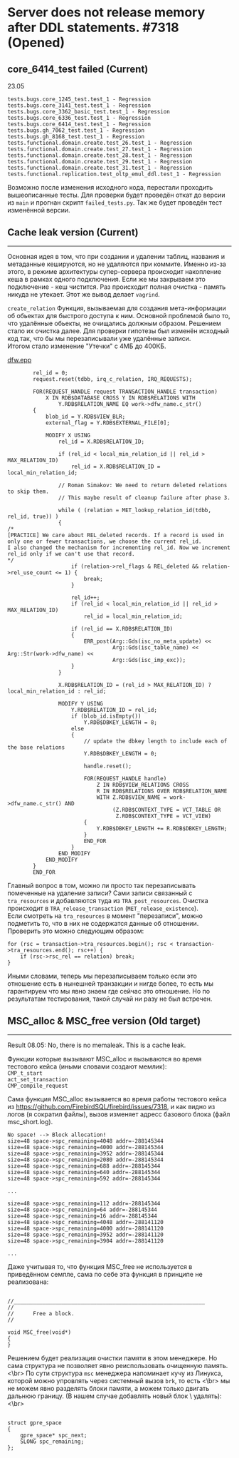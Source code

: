 # Server does not release memory after DDL statements. #7318 (Opened)

## core_6414_test failed (Current)
23.05
```
tests.bugs.core_1245_test.test_1 - Regression
tests.bugs.core_3141_test.test_1 - Regression
tests.bugs.core_3362_basic_test.test_1 - Regression
tests.bugs.core_6336_test.test_1 - Regression
tests.bugs.core_6414_test.test_1 - Regression
tests.bugs.gh_7062_test.test_1 - Regression
tests.bugs.gh_8168_test.test_1 - Regression
tests.functional.domain.create.test_26.test_1 - Regression
tests.functional.domain.create.test_27.test_1 - Regression
tests.functional.domain.create.test_28.test_1 - Regression
tests.functional.domain.create.test_29.test_1 - Regression
tests.functional.domain.create.test_31.test_1 - Regression
tests.functional.replication.test_oltp_emul_ddl.test_1 - Regression
```

Возможно после изменения исходного кода, перестали проходить вышеописанные тесты. Для проверки будет проведён откат
до версии из `main` и прогнан скрипт `failed_tests.py`. Так же будет проведён тест изменённой версии.


## Cache leak version (Current)
------------------------------

Основная идея в том, что при создании и удалении таблиц, названия и метаданные кешируются, но не удаляются при коммите. 
Именно из-за этого, в режиме архитектуры супер-сервера происходит накопление кеша в рамках одного подключения. Если же мы
закрываем это подключение - кеш чистится. Раз происходит полная очистка - память никуда не утекает. Этот же вывод делает
`vagrind`. </br>

`create_relation` Функция, вызываемая для создания мета-информации об обьектах для быстрого доступа к ним. Основной
проблемой было то, что удалённые обьекты, не очищались должным образом. Решением стало их очистка далее. Для проверки гипотезы
был изменён исходный код так, что бы мы перезаписывали уже удалённые записи. </br>
Итогом стало изменение "Утечки" с 4МБ до 400КБ.

[dfw.epp](https://github.com/j1sk1ss/firebird/blob/master/src/jrd/dfw.epp#L3635-L3763)
```
		rel_id = 0;
		request.reset(tdbb, irq_c_relation, IRQ_REQUESTS);

		FOR(REQUEST_HANDLE request TRANSACTION_HANDLE transaction)
			X IN RDB$DATABASE CROSS Y IN RDB$RELATIONS WITH
				Y.RDB$RELATION_NAME EQ work->dfw_name.c_str()
		{
			blob_id = Y.RDB$VIEW_BLR;
			external_flag = Y.RDB$EXTERNAL_FILE[0];

			MODIFY X USING
				rel_id = X.RDB$RELATION_ID;

				if (rel_id < local_min_relation_id || rel_id > MAX_RELATION_ID)
					rel_id = X.RDB$RELATION_ID = local_min_relation_id;

				// Roman Simakov: We need to return deleted relations to skip them.
				// This maybe result of cleanup failure after phase 3.

				while ( (relation = MET_lookup_relation_id(tdbb, rel_id, true)) )
				{
/*
[PRACTICE] We care about REL_deleted records. If a record is used in only one or fewer transactions, we choose the current rel_id.
I also changed the mechanism for incrementing rel_id. Now we increment rel_id only if we can't use that record.
*/
					if (relation->rel_flags & REL_deleted && relation->rel_use_count <= 1) {
						break;
					}

					rel_id++;
					if (rel_id < local_min_relation_id || rel_id > MAX_RELATION_ID)
						rel_id = local_min_relation_id;

					if (rel_id == X.RDB$RELATION_ID)
					{
						ERR_post(Arg::Gds(isc_no_meta_update) <<
								 Arg::Gds(isc_table_name) << Arg::Str(work->dfw_name) <<
								 Arg::Gds(isc_imp_exc));
					}
				}

				X.RDB$RELATION_ID = (rel_id > MAX_RELATION_ID) ? local_min_relation_id : rel_id;

				MODIFY Y USING
					Y.RDB$RELATION_ID = rel_id;
					if (blob_id.isEmpty())
						Y.RDB$DBKEY_LENGTH = 8;
					else
					{
						// update the dbkey length to include each of the base relations
						Y.RDB$DBKEY_LENGTH = 0;

						handle.reset();

						FOR(REQUEST_HANDLE handle)
							Z IN RDB$VIEW_RELATIONS CROSS
							R IN RDB$RELATIONS OVER RDB$RELATION_NAME
							WITH Z.RDB$VIEW_NAME = work->dfw_name.c_str() AND
								 (Z.RDB$CONTEXT_TYPE = VCT_TABLE OR
								  Z.RDB$CONTEXT_TYPE = VCT_VIEW)
						{
							Y.RDB$DBKEY_LENGTH += R.RDB$DBKEY_LENGTH;
						}
						END_FOR
					}
				END_MODIFY
			END_MODIFY
		}
		END_FOR
```

Главный вопрос в том, можно ли просто так перезаписывать помеченные на удаление записи? Сами записи связанный с `tra_resources` 
и добавляются туда из `TRA_post_resources`. Очистка происходит в `TRA_release_transaction` (`MET_release_existence`). </br>
Если смотреть на `tra_resources` в момент "перезаписи", можно подметить то, что в них не содержатся данные об отношении.
Проверить это можно следующим образом:
```
for (rsc = transaction->tra_resources.begin(); rsc < transaction->tra_resources.end(); rsc++) {
    if (rsc->rsc_rel == relation) break;
}
```
Иными словами, теперь мы перезаписываем только если это отношение есть в нынешней транзакции и нигде более, 
то есть мы гарантируем что мы явно знаем где сейчас это отношение. Но по результатам тестирования, такой случай ни разу
не был встречен.
 

## MSC_alloc & MSC_free version (Old target)
------------------------------

Result 08.05: No, there is no memaleak. This is a cache leak. </br>

Функции которые вызывают MSC_alloc и вызываются во время тестового кейса (иными словами создают мемлик): </br>
`CMP_t_start` </br>
`act_set_transaction` </br>
`CMP_compile_request` </br>

Сама функция MSC_alloc вызывается во время работы тестового кейса из https://github.com/FirebirdSQL/firebird/issues/7318, и как видно из логов (я сократил файлы), вызов изменяет адресс базового блока (файл msc_short.log).

```
No space! --> Block allocation!
size=48 space->spc_remaining=4048 addr=-288145344
size=48 space->spc_remaining=4000 addr=-288145344
size=48 space->spc_remaining=3952 addr=-288145344
size=48 space->spc_remaining=2080 addr=-288145344
size=48 space->spc_remaining=688 addr=-288145344
size=48 space->spc_remaining=640 addr=-288145344
size=48 space->spc_remaining=592 addr=-288145344

...

size=48 space->spc_remaining=112 addr=-288145344
size=48 space->spc_remaining=64 addr=-288145344
size=48 space->spc_remaining=16 addr=-288145344
size=48 space->spc_remaining=4048 addr=-288141120
size=48 space->spc_remaining=4000 addr=-288141120
size=48 space->spc_remaining=3952 addr=-288141120
size=48 space->spc_remaining=3904 addr=-288141120

...

```

Даже учитывая то, что функция MSC_free не используется в приведённом семпле, сама по себе эта функция в принципе не реализована:

```

//____________________________________________________________
//
//		Free a block.
//

void MSC_free(void*)
{
}

```

Решением будет реализация очистки памяти в этом менеджере. Но сама структура не позволяет явно реиспользовать очищенную память. <\br>
По сути структура `msc` менеджера напоминает кучу из Линукса, которой можно упровлять через системный вызов `brk`, то есть <\br>
мы не можем явно разделять блоки памяти, а можем только двигать дальнюю границу. (В нашем случае добавлять новый блок \ удалять): <\br>

```

struct gpre_space
{
	gpre_space* spc_next;
	SLONG spc_remaining;
};

```

